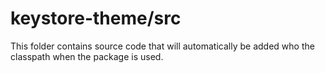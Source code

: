 # keystore-theme/src

This folder contains source code that will automatically be added who the classpath when
the package is used.
